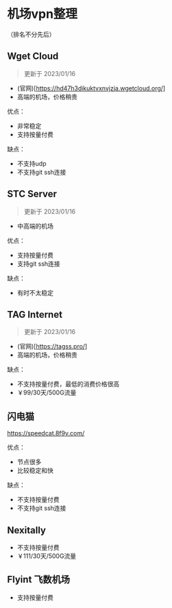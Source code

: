 # 机场vpn整理
（排名不分先后）

## Wget Cloud

> 更新于 2023/01/16

* (官网)[https://hd47h3dikuktvxnvjzja.wgetcloud.org/]
* 高端的机场，价格稍贵
  
优点：
* 非常稳定
* 支持按量付费

缺点：
* 不支持udp
* 不支持git ssh连接

## STC Server

> 更新于 2023/01/16

* 中高端的机场

优点：
* 支持按量付费
* 支持git ssh连接

缺点：
* 有时不太稳定


## TAG Internet

> 更新于 2023/01/16

* (官网)[https://tagss.pro/]
* 高端的机场，价格稍贵

缺点：
* 不支持按量付费，最低的消费价格很高
* ￥99/30天/500G流量


## 闪电猫

https://speedcat.8f9v.com/

优点：
* 节点很多
* 比较稳定和快

缺点：
* 不支持按量付费
* 不支持git ssh连接


## Nexitally

* 不支持按量付费
* ￥111/30天/500G流量


## Flyint 飞数机场

* 支持按量付费
